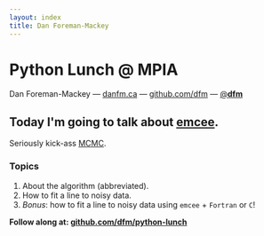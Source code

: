 ```yaml
---
layout: index
title: Dan Foreman-Mackey
---
```


# Python Lunch @ MPIA

Dan Foreman-Mackey — [danfm.ca](http://danfm.ca)
— [github.com/dfm](https://github.com/dfm)
— [@__dfm__](http://twitter.com/__dfm__)


## Today I'm going to talk about [emcee](http://danfm.ca/emcee).

Seriously kick-ass
[MCMC](http://en.wikipedia.org/wiki/Markov_chain_Monte_Carlo).


### Topics

1. About the algorithm (abbreviated).
2. How to fit a line to noisy data.
3. *Bonus*: how to fit a line to noisy data using `emcee` + `Fortran` or `C`!


**Follow along at:
[github.com/dfm/python-lunch](https://github.com/dfm/python-lunch)**
